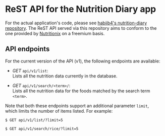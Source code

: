 # ReST API for the Nutrition Diary app

For the actual application's code, please see
[habiib4's nutrition-diary repository][1]. The ReST API served via this
repository aims to conform to the one provided by [Nutritionix][2] on a
freemium basis.

[1]: https://github.com/habiib4/nutrition-diary
[2]: https://www.nutritionix.com


## API endpoints

For the current version of the API (v1), the following endpoints are
available:

- *GET* `api/v1/list`:  
Lists all the nutrition data currently in the database.

- *GET* `api/v1/search/<term>/`:  
Lists all the nutrition data for the foods matched by the search term
`<term>`.

Note that both these endpoints support an additional parameter `limit`,
which limits the number of items listed. For example:

```
$ GET api/v1/list/?limit=5
```

```
$ GET api/v1/search/rice/?limit=5
```
